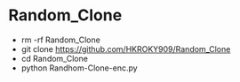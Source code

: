# Random_Clone
- rm -rf Random_Clone
- git clone https://github.com/HKROKY909/Random_Clone
- cd Random_Clone
- python Randhom-Clone-enc.py
